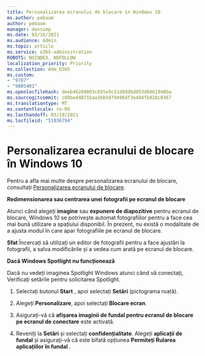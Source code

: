 ```yaml
---
title: Personalizarea ecranului de blocare în Windows 10
ms.author: pebaum
author: pebaum
manager: dansimp
ms.date: 03/16/2021
ms.audience: Admin
ms.topic: article
ms.service: o365-administration
ROBOTS: NOINDEX, NOFOLLOW
localization_priority: Priority
ms.collection: Adm_O365
ms.custom:
- "9787"
- "9005401"
ms.openlocfilehash: deeb46260003c855e9c51d09dbd053d0461948ba
ms.sourcegitcommit: c08bed4071baa3bb5879496df3ed44fb828c8367
ms.translationtype: MT
ms.contentlocale: ro-RO
ms.lasthandoff: 03/19/2021
ms.locfileid: "51036794"
---
```

# <a name="personalize-your-lock-screen-in-windows-10"></a>Personalizarea ecranului de blocare în Windows 10

Pentru a afla mai multe despre personalizarea ecranului de blocare, consultați [Personalizarea ecranului de blocare](https://support.microsoft.com/windows/personalize-your-lock-screen-81dab9b0-35cf-887c-84a0-6de8ef72bea0).

**Redimensionarea sau centrarea unei fotografii pe ecranul de blocare**

Atunci când alegeți **imagine** sau **expunere de diapozitive** pentru ecranul de blocare, Windows 10 se potrivește automat fotografiilor pentru a face cea mai bună utilizare a spațiului disponibil. În prezent, nu există o modalitate de a ajusta modul în care apar fotografiile pe ecranul de blocare.

**Sfat** Încercați să utilizați un editor de fotografii pentru a face ajustări la fotografii, a salva modificările și a vedea cum arată pe ecranul de blocare.

**Dacă Windows Spotlight nu funcționează**

Dacă nu vedeți imaginea Spotlight Windows atunci când vă conectați, Verificați setările pentru solicitarea Spotlight. 

1. Selectați butonul **Start** , apoi selectați **Setări** (pictograma roată).

1. Alegeți **Personalizare**, apoi selectați **Blocare ecran**.

1. Asigurați-vă că **afișarea imaginii de fundal pentru ecranul de blocare pe ecranul de conectare** este activată.

1. Reveniți la **Setări** și selectați **confidențialitate**. Alegeți **aplicații de fundal** și asigurați-vă că este bifată opțiunea **Permiteți Rularea aplicațiilor în fundal** .